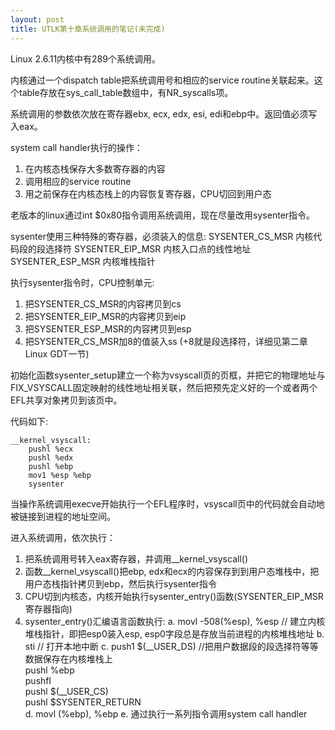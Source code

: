 ```yaml
---
layout: post
title: UTLK第十章系统调用的笔记(未完成)
---
```


Linux 2.6.11内核中有289个系统调用。

内核通过一个dispatch table把系统调用号和相应的service routine关联起来。这个table存放在sys_call_table数组中，有NR_syscalls项。

系统调用的参数依次放在寄存器ebx, ecx, edx, esi, edi和ebp中。返回值必须写入eax。


system call handler执行的操作：
1. 在内核态栈保存大多数寄存器的内容 
2. 调用相应的service routine
3. 用之前保存在内核态栈上的内容恢复寄存器，CPU切回到用户态


老版本的linux通过int $0x80指令调用系统调用，现在尽量改用sysenter指令。

sysenter使用三种特殊的寄存器，必须装入的信息:
SYSENTER_CS_MSR 内核代码段的段选择符
SYSENTER_EIP_MSR 内核入口点的线性地址
SYSENTER_ESP_MSR 内核堆栈指针

执行sysenter指令时，CPU控制单元:
1. 把SYSENTER_CS_MSR的内容拷贝到cs
2. 把SYSENTER_EIP_MSR的内容拷贝到eip
3. 把SYSENTER_ESP_MSR的内容拷贝到esp
4. 把SYSENTER_CS_MSR加8的值装入ss (+8就是段选择符，详细见第二章Linux GDT一节)


初始化函数sysenter_setup建立一个称为vsyscall页的页框，并把它的物理地址与FIX_VSYSCALL固定映射的线性地址相关联，然后把预先定义好的一个或者两个EFL共享对象拷贝到该页中。

代码如下:

	__kernel_vsyscall:
		pushl %ecx
		pushl %edx
		pushl %ebp
		mov1 %esp %ebp
		sysenter


当操作系统调用execve开始执行一个EFL程序时，vsyscall页中的代码就会自动地被链接到进程的地址空间。


进入系统调用，依次执行：

1. 把系统调用号转入eax寄存器，并调用__kernel_vsyscall()
2. 函数__kernel_vsyscall()把ebp, edx和ecx的内容保存到到用户态堆栈中，把用户态栈指针拷贝到ebp，然后执行sysenter指令
3. CPU切到内核态，内核开始执行sysenter_entry()函数(SYSENTER_EIP_MSR寄存器指向)
4. sysenter_entry()汇编语言函数执行:
	a. movl -508(%esp), %esp  // 建立内核堆栈指针，即把esp0装入esp, esp0字段总是存放当前进程的内核堆栈地址
	b. sti // 打开本地中断
	c.  push1 $(__USER_DS) //把用户数据段的段选择符等等数据保存在内核堆栈上<br>
		pushl %ebp <br>
	   	pushfl<br>
	   	pushl $(__USER_CS)<br>
	   	pushl $SYSENTER_RETURN<br>
	d. movl (%ebp), %ebp 
	e. 通过执行一系列指令调用system call handler





